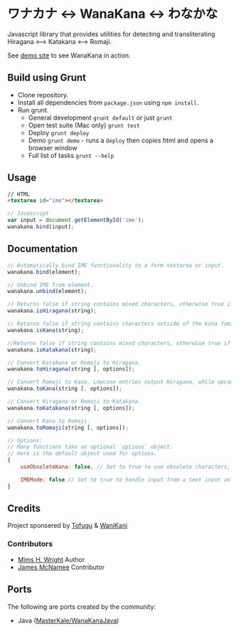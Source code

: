 ワナカナ <-> WanaKana <-> わなかな
===============================

Javascript library that provides utilities for detecting and transliterating Hiragana &lt;--> Katakana &lt;--> Romaji.

See [demo site](http://wanakana.com) to see WanaKana in action.

## Build using Grunt

- Clone repository.
- Install all dependencies from `package.json` using `npm install`.
- Run grunt.
	- General development `grunt default` or just `grunt`
	- Open test suite (Mac only) `grunt test`
	- Deploy `grunt deploy`
	- Demo `grunt demo` - runs a `deploy` then copies html and opens a browser window
	- Full list of tasks `grunt --help`

## Usage

```html
// HTML
<textarea id="ime"></textarea>
```

```javascript
// Javascript
var input = document.getElementById('ime');
wanakana.bind(input);
```

## Documentation

```javascript
// Automatically bind IME functionality to a form textarea or input.
wanakana.bind(element);

// Unbind IME from element.
wanakana.unbind(element);

// Returns false if string contains mixed characters, otherwise true if Hiragana.
wanakana.isHiragana(string);

// Returns false if string contains characters outside of the kana family, otherwise true if Hiragana and/or Katakana.
wanakana.isKana(string);

//Returns false if string contains mixed characters, otherwise true if Katakana.
wanakana.isKatakana(string);

// Convert Katakana or Romaji to Hiragana.
wanakana.toHiragana(string [, options]);

// Convert Romaji to Kana. Lowcase entries output Hiragana, while upcase entries output Katakana.
wanakana.toKana(string [, options]);

// Convert Hiragana or Romaji to Katakana.
wanakana.toKatakana(string [, options]);

// Convert Kana to Romaji.
wanakana.toRomaji(string [, options]);

// Options:
// Many functions take an optional `options` object.
// Here is the default object used for options.
{
	useObsoleteKana: false, // Set to true to use obsolete characters, such as ゐ and ゑ.

  	IMEMode: false // Set to true to handle input from a text input as it is typed.
}
```

## Credits

Project sponsered by [Tofugu](http://www.tofugu.com) & [WaniKani](http://www.wanikani.com)

### Contributors

- [Mims H. Wright](http://github.com/mimshwright)	Author
- [James McNamee](http://github.com/dotfold)		Contributor

## Ports

The following are ports created by the community:

- Java ([MasterKale/WanaKanaJava](https://github.com/MasterKale/WanaKanaJava))